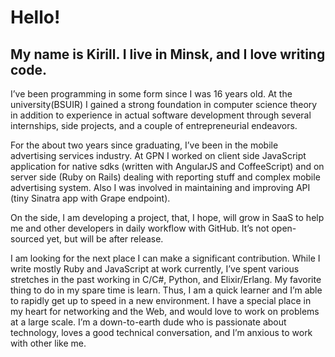Hello!
======

My name is Kirill. I live in Minsk, and I love writing code.
-----------------------------------------------------------

I’ve been programming in some form since I was 16 years old. At the university(BSUIR) I gained a strong foundation in computer science theory in addition to experience in actual software development through several internships, side projects, and a couple of entrepreneurial endeavors.

For the about two years since graduating, I’ve been in the mobile advertising services industry. At GPN I worked on client side JavaScript application for native sdks (written with AngularJS and CoffeeScript) and on server side (Ruby on Rails) dealing with reporting stuff and complex mobile advertising system. Also I was involved in maintaining and improving API (tiny Sinatra app with Grape endpoint).

On the side, I am developing a project, that, I hope, will grow in SaaS to help me and other developers in daily workflow with GitHub. It’s not open-sourced yet, but will be after release.

I am looking for the next place I can make a significant contribution. While I write mostly Ruby and JavaScript at work currently, I’ve spent various stretches in the past working in C/C#, Python, and Elixir/Erlang. My favorite thing to do in my spare time is learn. Thus, I am a quick learner and I’m able to rapidly get up to speed in a new environment. I have a special place in my heart for networking and the Web, and would love to work on problems at a large scale. I’m a down-to-earth dude who is passionate about technology, loves a good technical conversation, and I’m anxious to work with other like me.

